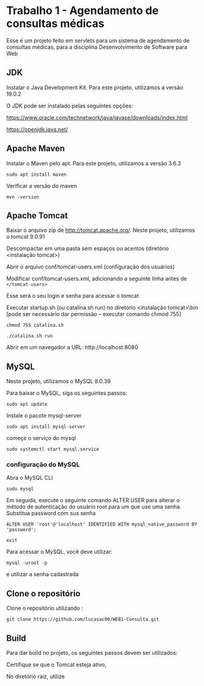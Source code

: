 # Trabalho 1 - Agendamento de consultas médicas 

Esse é um projeto feito em servlets para um sistema de agendamento de consultas médicas, para a disciplina Desenvolvimento de Software para Web 

## JDK 

Instalar o Java Development Kit. Para este projeto, utilizamos a versão 19.0.2 

O JDK pode ser instalado pelas seguintes opções: 

https://www.oracle.com/technetwork/java/javase/downloads/index.html

https://openjdk.java.net/

## Apache Maven

Instalar o Maven pelo apt. Para este projeto, utilizamos a versão 3.6.3

```
sudo apt install maven
```

Verificar a versão do maven 

```
mvn -version
```

## Apache Tomcat 

Baixar o arquivo zip de http://tomcat.apache.org/. Neste projeto, utilizamos o tomcat 9.0.91

Descompactar em uma pasta sem espaços ou acentos (diretório <instalação tomcat>)


Abrir o arquivo conf/tomcat-users.xml (configuração dos usuários)

Modificar conf/tomcat-users.xml, adicionando a seguinte linha antes de ``` </tomcat-users> ``` 

<user username="admin" password="admin" roles="manager-gui, manager-script" />

Esse será o seu login e senha para acessar o tomcat

Executar startup.sh (ou catalina.sh run) no diretório <instalação tomcat>\bin [pode ser necessário dar permissão – executar comando chmod 755]

```
chmod 755 catalina.sh
```

```
./catalina.sh run 
```

Abrir em um navegador a URL: http://localhost:8080

## MySQL 

Neste projeto, utilizamos o MySQL 8.0.39

Para baixar o MySQL, siga os seguintes passos:


```
sudo apt update 
```

Instale o pacote mysql-server
```
sudo apt install mysql-server
```

começe o serviço do mysql 
```
sudo systemctl start mysql.service
```

### configuração do MySQL 

Abra o MySQL CLI 
```
sudo mysql
```

Em seguida, execute o seguinte comando ALTER USER para alterar o método de autenticação do usuário root para um que use uma senha. Substitua password com sua senha 

```
ALTER USER 'root'@'localhost' IDENTIFIED WITH mysql_native_password BY 'password';
```

```
exit
```

Para acessar o MySQL, você deve utilizar: 
```
mysql -uroot -p 
```
e utilizar a senha cadastrada

## Clone o repositório 

Clone o repositório utilizando :
```
git clone https://github.com/lucasac00/WEB1-Consulta.git
```

## Build

Para dar build no projeto, os seguintes passos devem ser utilizados: 

Certifique se que o Tomcat esteja ativo,

No diretório raiz, utilize 
```

```

